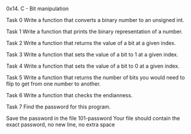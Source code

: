0x14. C - Bit manipulation

Task 0  Write a function that converts a binary number to an unsigned int.

Task 1  Write a function that prints the binary representation of a number.

Task 2  Write a function that returns the value of a bit at a given index.

Task 3  Write a function that sets the value of a bit to 1 at a given index.

Task 4  Write a function that sets the value of a bit to 0 at a given index.

Task 5  Write a function that returns the number of bits you would need to flip to get from one number to another.

Task 6  Write a function that checks the endianness.

Task 7  Find the password for this program.

Save the password in the file 101-password
Your file should contain the exact password, no new line, no extra space

